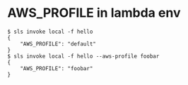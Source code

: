 # AWS_PROFILE in lambda env
```
$ sls invoke local -f hello
{
    "AWS_PROFILE": "default"
}
$ sls invoke local -f hello --aws-profile foobar
{
    "AWS_PROFILE": "foobar"
}
```
